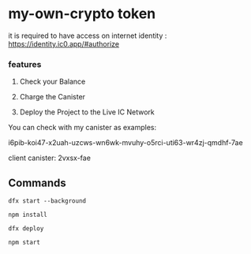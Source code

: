 # my-own-crypto token

it is required to have access on internet identity : https://identity.ic0.app/#authorize

### features


1. Check your Balance

2. Charge the Canister
3. Deploy the Project to the Live IC Network


You can check with my canister as examples: 

i6pib-koi47-x2uah-uzcws-wn6wk-mvuhy-o5rci-uti63-wr4zj-qmdhf-7ae

client canister: 2vxsx-fae


## Commands

``` dfx start --background ```

``` npm install ```

``` dfx deploy ```

``` npm start ```